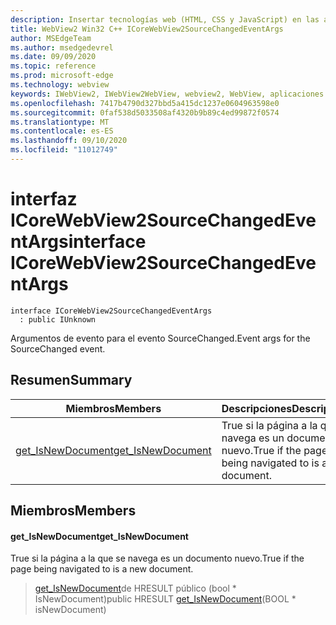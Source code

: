 ```yaml
---
description: Insertar tecnologías web (HTML, CSS y JavaScript) en las aplicaciones nativas con el control Microsoft Edge WebView2
title: WebView2 Win32 C++ ICoreWebView2SourceChangedEventArgs
author: MSEdgeTeam
ms.author: msedgedevrel
ms.date: 09/09/2020
ms.topic: reference
ms.prod: microsoft-edge
ms.technology: webview
keywords: IWebView2, IWebView2WebView, webview2, WebView, aplicaciones Win32, Win32, Edge, ICoreWebView2, ICoreWebView2Controller, control de explorador, HTML Edge, ICoreWebView2SourceChangedEventArgs
ms.openlocfilehash: 7417b4790d327bbd5a415dc1237e0604963598e0
ms.sourcegitcommit: 0faf538d5033508af4320b9b89c4ed99872f0574
ms.translationtype: MT
ms.contentlocale: es-ES
ms.lasthandoff: 09/10/2020
ms.locfileid: "11012749"
---
```

# <span data-ttu-id="5e27f-104">interfaz ICoreWebView2SourceChangedEventArgs</span><span class="sxs-lookup"><span data-stu-id="5e27f-104">interface ICoreWebView2SourceChangedEventArgs</span></span> 

```
interface ICoreWebView2SourceChangedEventArgs
  : public IUnknown
```

<span data-ttu-id="5e27f-105">Argumentos de evento para el evento SourceChanged.</span><span class="sxs-lookup"><span data-stu-id="5e27f-105">Event args for the SourceChanged event.</span></span>

## <span data-ttu-id="5e27f-106">Resumen</span><span class="sxs-lookup"><span data-stu-id="5e27f-106">Summary</span></span>

 <span data-ttu-id="5e27f-107">Miembros</span><span class="sxs-lookup"><span data-stu-id="5e27f-107">Members</span></span>                        | <span data-ttu-id="5e27f-108">Descripciones</span><span class="sxs-lookup"><span data-stu-id="5e27f-108">Descriptions</span></span>
--------------------------------|---------------------------------------------
[<span data-ttu-id="5e27f-109">get_IsNewDocument</span><span class="sxs-lookup"><span data-stu-id="5e27f-109">get_IsNewDocument</span></span>](#get_isnewdocument) | <span data-ttu-id="5e27f-110">True si la página a la que se navega es un documento nuevo.</span><span class="sxs-lookup"><span data-stu-id="5e27f-110">True if the page being navigated to is a new document.</span></span>

## <span data-ttu-id="5e27f-111">Miembros</span><span class="sxs-lookup"><span data-stu-id="5e27f-111">Members</span></span>

#### <span data-ttu-id="5e27f-112">get_IsNewDocument</span><span class="sxs-lookup"><span data-stu-id="5e27f-112">get_IsNewDocument</span></span> 

<span data-ttu-id="5e27f-113">True si la página a la que se navega es un documento nuevo.</span><span class="sxs-lookup"><span data-stu-id="5e27f-113">True if the page being navigated to is a new document.</span></span>

> <span data-ttu-id="5e27f-114">[get_IsNewDocument](#get_isnewdocument)de HRESULT público (bool \* IsNewDocument)</span><span class="sxs-lookup"><span data-stu-id="5e27f-114">public HRESULT [get_IsNewDocument](#get_isnewdocument)(BOOL \* isNewDocument)</span></span>

